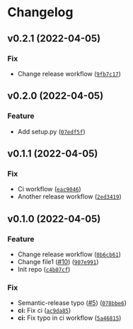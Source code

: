 # Changelog

<!--next-version-placeholder-->

## v0.2.1 (2022-04-05)
### Fix
* Change release workflow ([`9fb7c17`](https://github.com/dilex42/sr-test/commit/9fb7c17f41a2512ae805b0725c2622affe1615a8))

## v0.2.0 (2022-04-05)
### Feature
* Add setup.py ([`07edf5f`](https://github.com/dilex42/sr-test/commit/07edf5f915fbe120b412f2327a9d821a9466ed40))

## v0.1.1 (2022-04-05)
### Fix
* Ci workflow ([`eac9046`](https://github.com/dilex42/sr-test/commit/eac904636aa1a63accdeb011e7ae32eea843b3eb))
* Another release workflow ([`2ed3419`](https://github.com/dilex42/sr-test/commit/2ed3419604598563f6106cb3d6de5f13e84a6aea))

## v0.1.0 (2022-04-05)
### Feature
* Change release workflow ([`0b6cb61`](https://github.com/dilex42/sr-test/commit/0b6cb6124a91029cc78bcd0653736ebe97309521))
* Change file1 ([#10](https://github.com/dilex42/sr-test/issues/10)) ([`907e991`](https://github.com/dilex42/sr-test/commit/907e991b5e196429ff7e80bd5f8bc99f91456a5f))
* Init repo ([`c4b07cf`](https://github.com/dilex42/sr-test/commit/c4b07cfcd72238dd95dca01f8d061e37185f34a1))

### Fix
* Semantic-release typo ([#5](https://github.com/dilex42/sr-test/issues/5)) ([`078bbe6`](https://github.com/dilex42/sr-test/commit/078bbe681f1efb6d4a476cfc1c138b863270d5a6))
* **ci:** Fix ci ([`ac9da85`](https://github.com/dilex42/sr-test/commit/ac9da85258f1f579404ab1f79e2212fca9f2155c))
* **ci:** Fix typo in ci workflow ([`5a46815`](https://github.com/dilex42/sr-test/commit/5a46815e9c250e5cead8ab61646e9efb3098b14a))

